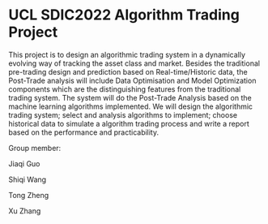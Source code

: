 # UCL SDIC2022 Algorithm Trading Project

This project is to design an algorithmic trading system in a dynamically evolving way of tracking the  asset class and market. Besides the traditional pre-trading design and prediction based on Real-time/Historic data, the Post-Trade analysis will include Data Optimisation and Model Optimization components which are the distinguishing features from the traditional trading system. The system will do the Post-Trade Analysis based on the machine learning algorithms implemented. We will design the algorithmic trading system; select and analysis algorithms to implement; choose historical data to simulate a algorithm trading process and write a report based on the performance and practicability.


Group member:

Jiaqi Guo

Shiqi Wang

Tong Zheng

Xu Zhang
